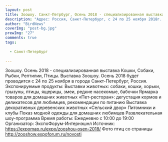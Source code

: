 ```yaml
---
layout: post
title: Зоошоу. Санкт-Петрбург, Осень 2018 - специализированная выставка.
description: "Адрес: Россия, Санкт-Петербург, c 24 по 25 ноября 2018г. КВЦ «Экспофорум»"
author: "BirdNews"
coverImg: "post-bg.jpg"
prewImg: "27"
comments: true
tags:
 
  - Санкт-Петербург
 
---
```


Зоошоу. Осень 2018 - специализированная выставка
Кошки, Собаки, Рыбки, Рептилии, Птицы.
Выставка Зоошоу. Осень 2018 будет проводится c 24 по 25 ноября в городе Санкт-Петербург, Россия.
Экспонируемые продукты:
Выставки животных: собаки, кошки, хорьки, грызуны, птицы, ящерицы, змеи, редкие насекомые, бабочки
Ярмарка товаров для домашних животных
«Пет-ресторан»: дегустация кормов и деликатесов для любимцев, рекомендации по питанию
Выставка декоративных деревенских животных «Сельский двор»
Питомники и клубы
Показ модной одежды для домашних любимцев
Развлекательная шоу-программа
Время работы:
Ежедневно с 10:00 до 19:00
Организатор:
ЭкспоФорум-Интернэшнл
Источник: https://expomap.ru/expo/zooshou-osen-2018/
Фото птиц со страницы http://zooshow.expoforum.ru/novosti
